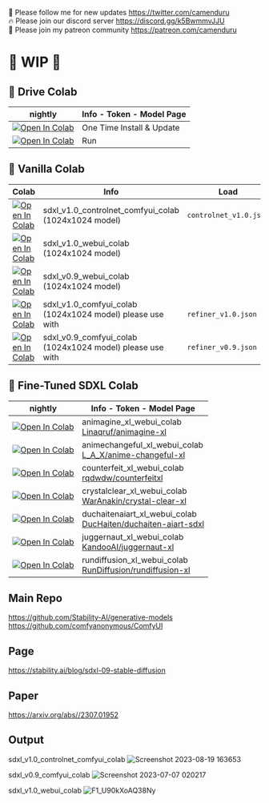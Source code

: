 🐣 Please follow me for new updates https://twitter.com/camenduru <br />
🔥 Please join our discord server https://discord.gg/k5BwmmvJJU <br />
🥳 Please join my patreon community https://patreon.com/camenduru <br />

# 🚦 WIP 🚦

## 🦒 Drive Colab
| nightly | Info - Token - Model Page
| --- | --- |
[![Open In Colab](https://user-images.githubusercontent.com/54370274/224839802-95968900-392b-4b30-ad75-aeac13675e1b.svg)](https://colab.research.google.com/github/camenduru/sdxl-colab/blob/main/drive/install.ipynb) | One Time Install & Update
[![Open In Colab](https://user-images.githubusercontent.com/54370274/224839802-95968900-392b-4b30-ad75-aeac13675e1b.svg)](https://colab.research.google.com/github/camenduru/sdxl-colab/blob/main/drive/run.ipynb) | Run

## 🦒 Vanilla Colab

| Colab | Info | Load
| --- | --- | --- |
[![Open In Colab](https://colab.research.google.com/assets/colab-badge.svg)](https://colab.research.google.com/github/camenduru/sdxl-colab/blob/main/sdxl_v1.0_controlnet_comfyui_colab.ipynb) | sdxl_v1.0_controlnet_comfyui_colab (1024x1024 model) | `controlnet_v1.0.json`
[![Open In Colab](https://colab.research.google.com/assets/colab-badge.svg)](https://colab.research.google.com/github/camenduru/sdxl-colab/blob/main/sdxl_v1.0_webui_colab.ipynb) | sdxl_v1.0_webui_colab (1024x1024 model) |
[![Open In Colab](https://colab.research.google.com/assets/colab-badge.svg)](https://colab.research.google.com/github/camenduru/sdxl-colab/blob/main/sdxl_v0.9_webui_colab.ipynb) | sdxl_v0.9_webui_colab (1024x1024 model) |
[![Open In Colab](https://colab.research.google.com/assets/colab-badge.svg)](https://colab.research.google.com/github/camenduru/sdxl-colab/blob/main/sdxl_v1.0_comfyui_colab.ipynb) | sdxl_v1.0_comfyui_colab (1024x1024 model) please use with | `refiner_v1.0.json`
[![Open In Colab](https://colab.research.google.com/assets/colab-badge.svg)](https://colab.research.google.com/github/camenduru/sdxl-colab/blob/main/sdxl_v0.9_comfyui_colab.ipynb) | sdxl_v0.9_comfyui_colab (1024x1024 model) please use with | `refiner_v0.9.json`


## 🦒 Fine-Tuned SDXL Colab

| nightly | Info - Token - Model Page
| --- | --- |
[![Open In Colab](https://user-images.githubusercontent.com/54370274/224839802-95968900-392b-4b30-ad75-aeac13675e1b.svg)](https://colab.research.google.com/github/camenduru/sdxl-colab/blob/main/nightly/animagine_xl_webui_colab.ipynb) | animagine_xl_webui_colab <br /> [Linaqruf/animagine-xl](https://civitai.com/models/122533/animagine-xl)
[![Open In Colab](https://user-images.githubusercontent.com/54370274/224839802-95968900-392b-4b30-ad75-aeac13675e1b.svg)](https://colab.research.google.com/github/camenduru/sdxl-colab/blob/main/nightly/animechangeful_xl_webui_colab.ipynb) | animechangeful_xl_webui_colab <br /> [L_A_X/anime-changeful-xl](https://civitai.com/models/118545/anime-changeful-xl)
[![Open In Colab](https://user-images.githubusercontent.com/54370274/224839802-95968900-392b-4b30-ad75-aeac13675e1b.svg)](https://colab.research.google.com/github/camenduru/sdxl-colab/blob/main/nightly/counterfeit_xl_webui_colab.ipynb) | counterfeit_xl_webui_colab <br /> [rqdwdw/counterfeitxl](https://civitai.com/models/118406/counterfeitxl)
[![Open In Colab](https://user-images.githubusercontent.com/54370274/224839802-95968900-392b-4b30-ad75-aeac13675e1b.svg)](https://colab.research.google.com/github/camenduru/sdxl-colab/blob/main/nightly/crystalclear_xl_webui_colab.ipynb) | crystalclear_xl_webui_colab <br /> [WarAnakin/crystal-clear-xl](https://civitai.com/models/122822/crystal-clear-xl)
[![Open In Colab](https://user-images.githubusercontent.com/54370274/224839802-95968900-392b-4b30-ad75-aeac13675e1b.svg)](https://colab.research.google.com/github/camenduru/sdxl-colab/blob/main/nightly/duchaitenaiart_xl_webui_colab.ipynb) | duchaitenaiart_xl_webui_colab <br /> [DucHaiten/duchaiten-aiart-sdxl](https://civitai.com/models/118756/duchaiten-aiart-sdxl)
[![Open In Colab](https://user-images.githubusercontent.com/54370274/224839802-95968900-392b-4b30-ad75-aeac13675e1b.svg)](https://colab.research.google.com/github/camenduru/sdxl-colab/blob/main/nightly/juggernaut_xl_webui_colab.ipynb) | juggernaut_xl_webui_colab <br /> [KandooAI/juggernaut-xl](https://civitai.com/models/133005/juggernaut-xl)
[![Open In Colab](https://user-images.githubusercontent.com/54370274/224839802-95968900-392b-4b30-ad75-aeac13675e1b.svg)](https://colab.research.google.com/github/camenduru/sdxl-colab/blob/main/nightly/rundiffusion_xl_webui_colab.ipynb) | rundiffusion_xl_webui_colab <br /> [RunDiffusion/rundiffusion-xl](https://civitai.com/models/120964/rundiffusion-xl)

## Main Repo
https://github.com/Stability-AI/generative-models <br />
https://github.com/comfyanonymous/ComfyUI <br />

## Page
https://stability.ai/blog/sdxl-09-stable-diffusion

## Paper
https://arxiv.org/abs//2307.01952

## Output

sdxl_v1.0_controlnet_comfyui_colab
![Screenshot 2023-08-19 163653](https://github.com/camenduru/sdxl-colab/assets/54370274/c73c00be-2026-488d-a05d-22e5294b57c1)

sdxl_v0.9_comfyui_colab
![Screenshot 2023-07-07 020217](https://github.com/camenduru/sdxl-colab/assets/54370274/05317f2c-fb45-4aac-9bb3-203c15944ba3)

sdxl_v1.0_webui_colab
![F1_U90kXoAQ38Ny](https://github.com/camenduru/sdxl-colab/assets/54370274/73a9dafe-d782-4b1c-ae63-1f67580b9abd)

